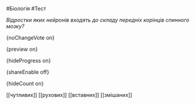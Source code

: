 #Біологія #Тест

*Відростки яких нейронів входять до складу передніх корінців спинного мозку?*

{noChangeVote on}

{preview on}

{hideProgress on}

{shareEnable off}

{hideCount on}

[[чутливих]]
[[рухових]]
[[вставних]]
[[змішаних]]
